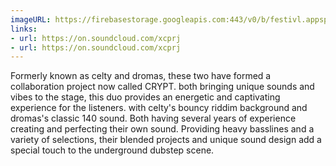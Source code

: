 ```yaml
---
imageURL: https://firebasestorage.googleapis.com:443/v0/b/festivl.appspot.com/o/userContent%2FE2DAD23A-E2AD-4F9B-BDE2-2CD6B860CDA9.png?alt=media&token=574f4781-1728-44e1-8ae5-aeba2254d213
links:
- url: https://on.soundcloud.com/xcprj
- url: https://on.soundcloud.com/xcprj
---
```

Formerly known as celty and dromas, these two have formed a collaboration project now called CRYPT. both bringing unique sounds and vibes to the stage, this duo provides an energetic and captivating experience for the listeners. with celty's bouncy riddim background and  dromas's classic 140 sound.  Both having several years of experience creating and perfecting their own sound. Providing  heavy basslines and a variety of selections, their blended projects and unique sound design add a special touch to the underground dubstep scene. 